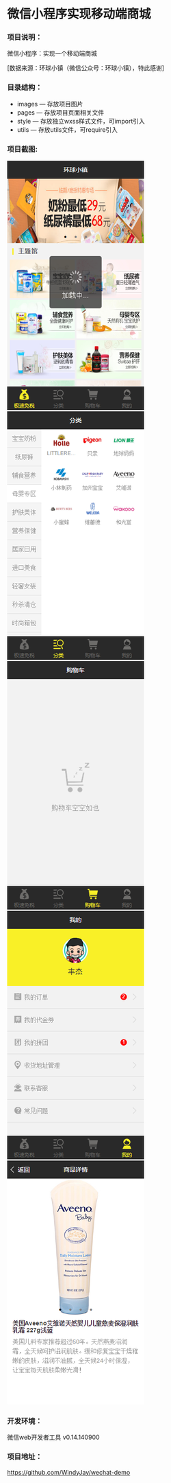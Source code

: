 # 微信小程序实现移动端商城
### 项目说明：
微信小程序：实现一个移动端商城  

[数据来源：环球小镇（微信公众号：环球小镇），特此感谢]

### 目录结构：
- images — 存放项目图片
- pages — 存放项目页面相关文件
- style — 存放独立wxss样式文件，可import引入
- utils — 存放utils文件，可require引入

### 项目截图:

<img src="https://github.com/WindyJay/wechat-demo/blob/master/screenshots/screenshorts-01.png" width="320px" style="display:inline;">

<img src="https://github.com/WindyJay/wechat-demo/blob/master/screenshots/screenshorts-02.png" width="320px" style="display:inline;">

<img src="https://github.com/WindyJay/wechat-demo/blob/master/screenshots/screenshorts-03.png" width="320px" style="display:inline;">

<img src="https://github.com/WindyJay/wechat-demo/blob/master/screenshots/screenshorts-04.png" width="320px" style="display:inline;">

<img src="https://github.com/WindyJay/wechat-demo/blob/master/screenshots/screenshorts-05.png" width="320px" style="display:inline;">

### 开发环境：
微信web开发者工具 v0.14.140900

### 项目地址：
https://github.com/WindyJay/wechat-demo
